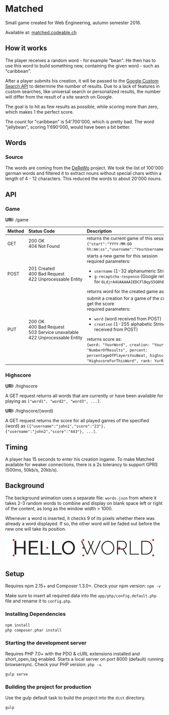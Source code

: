 # Matched
Small game created for Web Engineering, autumn semester 2016.

Available at: [matched.codeable.ch](http://matched.codeable.ch)

## How it works
The player receives a random word - for example "bean". He then has to use this word to build something new, containing the given word - such as "caribbean".

After a player submits his creation, it will be passed to the [Google Custom Search API](https://developers.google.com/custom-search/) to determine the number of results.
Due to a lack of features in custom searches, like universal search or personalized results, the number will differ from the result of a site search on Google.

The goal is to hit as few results as possible, while scoring more than zero, which makes 1 the perfect score.

The count for "caribbean" is 54'700'000, which is pretty bad. The word "jellybean", scoring 1'690'000, would have been a bit better.

## Words
### Source
The words are coming from the [DeReWo](http://www1.ids-mannheim.de/kl/projekte/methoden/derewo.html) project. We took the list of 100'000 german words and filtered it to extract nouns without special chars within a length of 4 - 12 characters. This reduced the words to about 20'000 nouns.

## API
### Game
**URI:** /game

| Method | Status Code               | Description |
| ------ |:------------------------- | :---------- |
| GET    | 200 OK<br>404 Not Found | returns the current game of this session as:<br>`{"start":"YYYY-MM-DD hh:mm:ss","username":"YourUsername","word":"YourWord"}` |
| POST   | 201 Created<br>400 Bad Request<br>422&nbsp;Unprocessable&nbsp;Entity | starts a new game for this session<br>required parameters:<ul><li>`username` (1-32 alphanumeric String)</li><li>`g-recaptcha-response` (Google reCAPTCHA Response for `6LdjrA4UAAAAAIEDCFlBqyS5Q0hBOF2prJH7_K72`)</li></ul>returns word for the created game as `{word: "YourWord"}` |
| PUT    | 200 OK<br>400 Bad Request<br>503 Service unavailable<br>422 Unprocessable Entity | submit a creation for a game of the current session and get the score<br>required parameters:<ul><li>`word` (word received from POST)</li><li>`creation` (1-255 alphabetic String containing the word received from POST)</li></ul>returns score as:<br>```{word: "YourWord", creation: "YourCreation", results: "NumberOfResults", percent: percentageOfPlayersYouBeat, highscore: "HighscoreForThisWord", rank: YurRankForThisWord}``` |

### Highscore
**URI:** /highscore

A GET request returns all words that are currently or have been available for playing as `["word1", "word2", "word3", ...]`.

**URI:** /highscore/{word}

A GET request returns the score for all played games of the specified {word} as `[{"username":"john1","score":"23"}, {"username":"john2","score":"443"}, ...]`.

## Timing
A player has 15 seconds to enter his creation ingame. To make Matched available for weaker connections, there is a 2s tolerancy to support GPRS (500ms, 50kb/s, 20kb/s).

## Background
The background animation uses a separate file: `words.json` from where it takes 2-3 random words to combine and display on blank space left or right of the content, as long as the window width > 1000.

Whenever a word is inserted, it checks 9 of its pixels whether there was already a word displayed. If so, the other word will be faded out before the new one will take its position.

 ![9 pixels that will be checked](word.jpg?raw=true)

## Setup
Requires npm 2.15+ and Composer 1.3.0+.
Check your npm version: `npm -v`

Make sure to insert all required data into the `app/php/config.default.php` file and rename it to `config.php`.

### Installing Dependencies

    npm install
    php composer.phar install

### Starting the development server
Requires PHP 7.0+ with the PDO & cURL extensions installed and short_open_tag enabled.
Starts a local server on port 8000 (default) running browsersync.
Check your PHP version: `php -v`.

    gulp serve

### Building the project for production
Use the gulp default task to build the project into the `dist` directory.

    gulp
